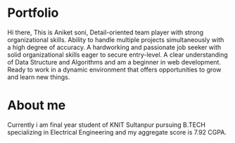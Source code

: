# Portfolio
Hi there, 
This is Aniket soni, Detail-oriented team player with strong organizational skills. Ability to handle multiple projects simultaneously with a high degree of accuracy.
A hardworking and passionate job seeker with solid organizational skills eager to secure entry-level. 
A clear understanding of Data Structure and Algorithms and am a beginner in web development. Ready to work in a dynamic environment that offers opportunities to grow and learn new things.

# About me 
Currently i am final year student of KNIT Sultanpur pursuing B.TECH specializing in Electrical Engineering and my aggregate score is 7.92 CGPA.

